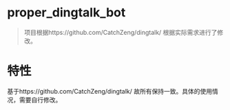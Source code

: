 # proper_dingtalk_bot

>项目根据https://github.com/CatchZeng/dingtalk/ 根据实际需求进行了修改。

# 特性
基于https://github.com/CatchZeng/dingtalk/ 
故所有保持一致。具体的使用情况，需要自行修改。
